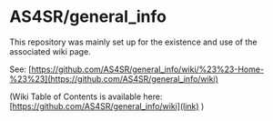 # AS4SR/general_info

This repository was mainly set up for the existence and use of the associated wiki page.

See: [https://github.com/AS4SR/general_info/wiki/%23%23-Home-%23%23](https://github.com/AS4SR/general_info/wiki)

(Wiki Table of Contents is available here: [https://github.com/AS4SR/general_info/wiki](link) )
